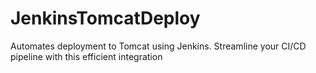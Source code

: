 # JenkinsTomcatDeploy
 Automates deployment to Tomcat using Jenkins. Streamline your CI/CD pipeline with this efficient integration
